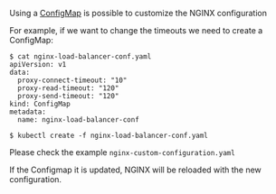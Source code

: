
Using a [ConfigMap](https://kubernetes.io/docs/user-guide/configmap/) is possible to customize the NGINX configuration

For example, if we want to change the timeouts we need to create a ConfigMap:

```
$ cat nginx-load-balancer-conf.yaml
apiVersion: v1
data:
  proxy-connect-timeout: "10"
  proxy-read-timeout: "120"
  proxy-send-timeout: "120"
kind: ConfigMap
metadata:
  name: nginx-load-balancer-conf
```

```
$ kubectl create -f nginx-load-balancer-conf.yaml
```

Please check the example `nginx-custom-configuration.yaml`

If the Configmap it is updated, NGINX will be reloaded with the new configuration.
